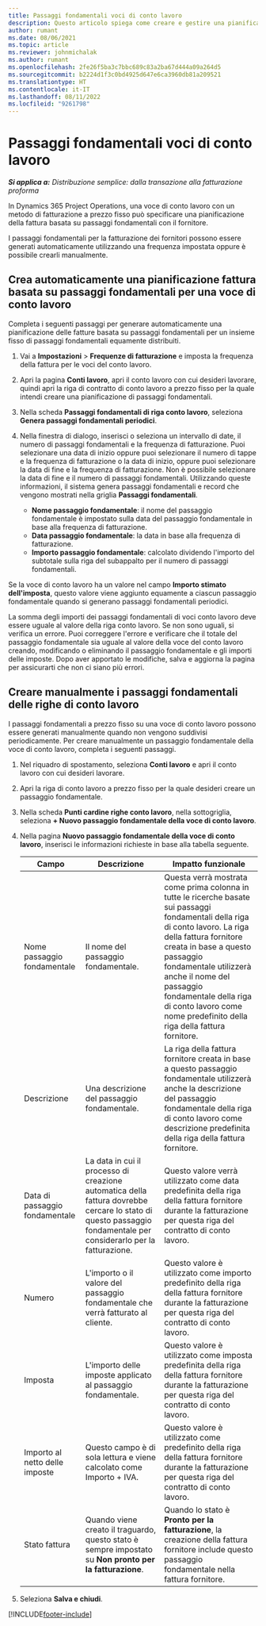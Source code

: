 ```yaml
---
title: Passaggi fondamentali voci di conto lavoro
description: Questo articolo spiega come creare e gestire una pianificazione fattura basata su passaggio fondamentale per un terzista con un fornitore.
author: rumant
ms.date: 08/06/2021
ms.topic: article
ms.reviewer: johnmichalak
ms.author: rumant
ms.openlocfilehash: 2fe26f5ba3c7bbc689c83a2ba67d444a09a264d5
ms.sourcegitcommit: b2224d1f3c0bd4925d647e6ca3960db81a209521
ms.translationtype: HT
ms.contentlocale: it-IT
ms.lasthandoff: 08/11/2022
ms.locfileid: "9261798"
---
```

# <a name="subcontract-line-milestones"></a>Passaggi fondamentali voci di conto lavoro

_**Si applica a:** Distribuzione semplice: dalla transazione alla fatturazione proforma_

In Dynamics 365 Project Operations, una voce di conto lavoro con un metodo di fatturazione a prezzo fisso può specificare una pianificazione della fattura basata su passaggi fondamentali con il fornitore.

I passaggi fondamentali per la fatturazione dei fornitori possono essere generati automaticamente utilizzando una frequenza impostata oppure è possibile crearli manualmente.

## <a name="automatically-create-a-milestone-based-invoice-schedule-for-a-subcontract-line"></a>Crea automaticamente una pianificazione fattura basata su passaggi fondamentali per una voce di conto lavoro

Completa i seguenti passaggi per generare automaticamente una pianificazione delle fatture basata su passaggi fondamentali per un insieme fisso di passaggi fondamentali equamente distribuiti.

1. Vai a **Impostazioni** > **Frequenze di fatturazione** e imposta la frequenza della fattura per le voci del conto lavoro.
2. Apri la pagina **Conti lavoro**, apri il conto lavoro con cui desideri lavorare, quindi apri la riga di contratto di conto lavoro a prezzo fisso per la quale intendi creare una pianificazione di passaggi fondamentali.
3. Nella scheda **Passaggi fondamentali di riga conto lavoro**, seleziona **Genera passaggi fondamentali periodici**.
4. Nella finestra di dialogo, inserisci o seleziona un intervallo di date, il numero di passaggi fondamentali e la frequenza di fatturazione. Puoi selezionare una data di inizio oppure puoi selezionare il numero di tappe e la frequenza di fatturazione o la data di inizio, oppure puoi selezionare la data di fine e la frequenza di fatturazione. Non è possibile selezionare la data di fine e il numero di passaggi fondamentali.
Utilizzando queste informazioni, il sistema genera passaggi fondamentali e record che vengono mostrati nella griglia **Passaggi fondamentali**.

   - **Nome passaggio fondamentale**: il nome del passaggio fondamentale è impostato sulla data del passaggio fondamentale in base alla frequenza di fatturazione.
   - **Data passaggio fondamentale**: la data in base alla frequenza di fatturazione.
   - **Importo passaggio fondamentale**: calcolato dividendo l'importo del subtotale sulla riga del subappalto per il numero di passaggi fondamentali.

Se la voce di conto lavoro ha un valore nel campo **Importo stimato dell'imposta**, questo valore viene aggiunto equamente a ciascun passaggio fondamentale quando si generano passaggi fondamentali periodici.

La somma degli importi dei passaggi fondamentali di voci conto lavoro deve essere uguale al valore della riga conto lavoro. Se non sono uguali, si verifica un errore. Puoi correggere l'errore e verificare che il totale del passaggio fondamentale sia uguale al valore della voce del conto lavoro creando, modificando o eliminando il passaggio fondamentale e gli importi delle imposte. Dopo aver apportato le modifiche, salva e aggiorna la pagina per assicurarti che non ci siano più errori.

## <a name="manually-create-subcontract-line-milestones"></a>Creare manualmente i passaggi fondamentali delle righe di conto lavoro

I passaggi fondamentali a prezzo fisso su una voce di conto lavoro possono essere generati manualmente quando non vengono suddivisi periodicamente. Per creare manualmente un passaggio fondamentale della voce di conto lavoro, completa i seguenti passaggi.

1. Nel riquadro di spostamento, seleziona **Conti lavoro** e apri il conto lavoro con cui desideri lavorare.
2. Apri la riga di conto lavoro a prezzo fisso per la quale desideri creare un passaggio fondamentale.
3. Nella scheda **Punti cardine righe conto lavoro**, nella sottogriglia, seleziona **+ Nuovo passaggio fondamentale della voce di conto lavoro**.
4. Nella pagina **Nuovo passaggio fondamentale della voce di conto lavoro**, inserisci le informazioni richieste in base alla tabella seguente.

    | Campo | Descrizione |Impatto funzionale|
    | --- | --- |----------------------|
    | Nome passaggio fondamentale | Il nome del passaggio fondamentale. |Questa verrà mostrata come prima colonna in tutte le ricerche basate sui passaggi fondamentali della riga di conto lavoro. La riga della fattura fornitore creata in base a questo passaggio fondamentale utilizzerà anche il nome del passaggio fondamentale della riga di conto lavoro come nome predefinito della riga della fattura fornitore.|
    | Descrizione | Una descrizione del passaggio fondamentale. |La riga della fattura fornitore creata in base a questo passaggio fondamentale utilizzerà anche la descrizione del passaggio fondamentale della riga di conto lavoro come descrizione predefinita della riga della fattura fornitore.|
    | Data di passaggio fondamentale | La data in cui il processo di creazione automatica della fattura dovrebbe cercare lo stato di questo passaggio fondamentale per considerarlo per la fatturazione.| Questo valore verrà utilizzato come data predefinita della riga della fattura fornitore durante la fatturazione per questa riga del contratto di conto lavoro. |
    | Numero | L'importo o il valore del passaggio fondamentale che verrà fatturato al cliente. |Questo valore è utilizzato come importo predefinito della riga della fattura fornitore durante la fatturazione per questa riga del contratto di conto lavoro. |
    | Imposta | L'importo delle imposte applicato al passaggio fondamentale.| Questo valore è utilizzato come imposta predefinita della riga della fattura fornitore durante la fatturazione per questa riga del contratto di conto lavoro. |
    | Importo al netto delle imposte | Questo campo è di sola lettura e viene calcolato come Importo + IVA.|Questo valore è utilizzato come predefinito della riga della fattura fornitore durante la fatturazione per questa riga del contratto di conto lavoro. |
    | Stato fattura | Quando viene creato il traguardo, questo stato è sempre impostato su **Non pronto per la fatturazione**.|  Quando lo stato è **Pronto per la fatturazione**, la creazione della fattura fornitore include questo passaggio fondamentale nella fattura fornitore. |

5. Seleziona **Salva e chiudi**.


[!INCLUDE[footer-include](../../includes/footer-banner.md)]
